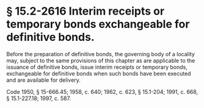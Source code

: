 # § 15.2-2616 Interim receipts or temporary bonds exchangeable for definitive bonds.

<p>Before the preparation of definitive bonds, the governing body of a locality may, subject to the same provisions of this chapter as are applicable to the issuance of definitive bonds, issue interim receipts or temporary bonds, exchangeable for definitive bonds when such bonds have been executed and are available for delivery.</p><p>Code 1950, § 15-666.45; 1958, c. 640; 1962, c. 623, § 15.1-204; 1991, c. 668, § 15.1-227.18; 1997, c. 587.</p>